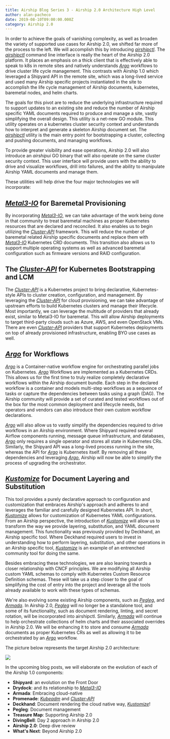 ```yaml
---
title: Airship Blog Series 3 - Airship 2.0 Architecture High Level
author: alan-pacheco
date: 2019-08-10T09:00:00.000Z
category: Airship 2.0
---
```


In order to achieve the goals of vanishing complexity, as well as broaden the variety of supported use cases for Airship 2.0, we shifted far more of the process to the left. We will accomplish this by introducing [*airshipctl*](https://opendev.org/airship/airshipctl). The [*airshipctl*](https://opendev.org/airship/airshipctl) command line interface is really the heart of the Airship 2.0 platform. It places an emphasis on a thick client that is effectively able to speak to k8s in remote sites and natively understands [*Argo*](https://argoproj.github.io/) workflows to drive cluster life cycle management. This contrasts with Airship 1.0 which leveraged a Shipyard API in the remote site, which was a long-lived service and used many Airship specific projects instantiated in the site to accomplish the life cycle management of Airship documents, kubernetes, baremetal nodes, and helm charts.<!-- more -->

The goals for this pivot are to reduce the underlying infrastructure required to support updates to an existing site and reduce the number of Airship specific YAML documents required to produce and manage a site, vastly simplifying the overall design. This utility is a net-new GO module.  This utility operates on a kubernetes cluster security context and understands how to interpret and generate a skeleton Airship document set. The [*airshipctl*](https://opendev.org/airship/airshipctl) utility is the main entry point for bootstrapping a cluster, collecting and pushing documents, and managing workflows.

To provide greater visibility and ease operations, Airship 2.0 will also introduce an *airshipui* GO binary that will also operate on the same cluster security context. This user interface will provide users with the ability to drive and visualize workflows, drill into failures, and the ability to manipulate Airship YAML documents and manage them.

These utilities will help drive the four major technologies we will incorporate:

## **[*Metal3-IO*](https://github.com/metal3-io) for Baremetal Provisioning**

By incorporating [*Metal3-IO*](https://github.com/metal3-io), we can take advantage of the work being done in that community to treat baremetal machines as proper Kubernetes resources that are declared and reconciled. It also enables us to begin utilizing the [*Cluster-API*](https://github.com/kubernetes-sigs/cluster-api) framework. This will reduce the number of baremetal related Airship specific documents and replace them with [*Metal3-IO*](https://github.com/metal3-io) Kubernetes CRD documents. This transition also allows us to support multiple operating systems as well as advanced baremetal configuration such as firmware versions and RAID configuration.

## **The [*Cluster-API*](https://github.com/kubernetes-sigs/cluster-api) for Kubernetes Bootstrapping and LCM**

The [*Cluster-API*](https://github.com/kubernetes-sigs/cluster-api) is a Kubernetes project to bring declarative, Kubernetes-style APIs to cluster creation, configuration, and management. By leveraging the [*Cluster-API*](https://github.com/kubernetes-sigs/cluster-api) for cloud provisioning, we can take advantage of upstream efforts to build Kubernetes clusters and manage their lifecycle. Most importantly, we can leverage the multitude of providers that already exist, similar to Metal3-IO for baremetal.  This will allow Airship deployments to target third-party clouds such as Azure, AWS, and even OpenStack VMs. There are even [*Cluster-API*](https://github.com/kubernetes-sigs/cluster-api) providers that support Kubernetes deployments on top of already provisioned infrastructure, enabling BYO use cases as well.

## **[*Argo*](https://argoproj.github.io/) for Workflows**

[*Argo*](https://argoproj.github.io/) is a Container-native workflow engine for orchestrating parallel jobs on Kubernetes. [*Argo*](https://argoproj.github.io/) Workflows are implemented as a Kubernetes CRDs. This allows us for the first time to truly realize completely declarative workflows within the Airship document bundle. Each step in the declared workflow is a container and models multi-step workflows as a sequence of tasks or capture the dependencies between tasks using a graph (DAG). The Airship community will provide a set of curated and tested workflows out of the box for the most common deployment and lifecycle needs, but operators and vendors can also introduce their own custom workflow declarations.

[*Argo*](https://argoproj.github.io/) will also allow us to vastly simplify the dependencies required to drive workflows in an Airship environment. Where Shipyard required several Airflow components running, message queue infrastructure, and databases, [*Argo*](https://argoproj.github.io/) only requires a single operator and stores all state in Kubernetes CRs. Similarly, the Shipyard API was a long-lived process running in the site, whereas the API for [*Argo*](https://argoproj.github.io/) is Kubernetes itself. By removing all these dependencies and leveraging [*Argo*](https://argoproj.github.io/), Airship will now be able to simplify the process of upgrading the orchestrator.

## **[*Kustomize*](https://kustomize.io/) for Document Layering and Substitution**

This tool provides a purely declarative approach to configuration and customization that embraces Airship's approach and adheres to and leverages the familiar and carefully designed Kubernetes API. In short, [*Kustomize*](https://kustomize.io/) allows for customization of Kubernetes YAML configurations. From an Airship perspective, the introduction of [*Kustomize*](https://kustomize.io/) will allow us to transform the way we provide layering, substitution, and YAML document management. This functionality was previously provided by Deckhand, an Airship specific tool. Where Deckhand required users to invest in understanding how to perform layering, substitution, and other operations in an Airship specific tool, [*Kustomize*](https://kustomize.io/) is an example of an entrenched community tool for doing the same.

Besides embracing these technologies, we are also leaning towards a closer relationship with CNCF principles. We are modifying all Airship custom YAML schemas to comply with Kubernetes Custom Resource Definition schemas. These will take us a step closer to the goal of simplifying the cost of entry into the project and leverage all the tools already available to work with these types of schemas.

We're also evolving some existing Airship components, such as [*Pegleg*](https://opendev.org/airship/pegleg), and [*Armada*](https://opendev.org/airship/armada). In Airship 2.0, [*Pegleg*](https://opendev.org/airship/pegleg) will no longer be a standalone tool, and some of its functionality, such as document rendering, linting, and secret rotation, will be incorporated into airshipctl. Similarly, [*Armada*](https://opendev.org/airship/armada) will continue to help orchestrate collections of helm charts and their associated overrides in Airship 2.0. We will be enhancing it to store and consume [*Armada*](https://opendev.org/airship/armada) documents as proper Kubernetes CRs as well as allowing it to be orchestrated by an [*Argo*](https://argoproj.github.io/) workflow.

The picture below represents the target Airship 2.0 architecture:

![](/images/airship-2-architecture.jpg)

In the upcoming blog posts, we will elaborate on the evolution of each of the Airship 1.0 components:

- **Shipyard**: an evolution on the Front Door
- **Drydock**: and its relationship to [*Metal3-IO*](https://github.com/metal3-io)
- **Armada**: Embracing cloud-native
- **Promenade**: [*Kubeadm*](https://kubernetes.io/docs/reference/setup-tools/kubeadm/) and [*Cluster-API*](https://github.com/kubernetes-sigs/cluster-api)
- **Deckhand**: Document rendering the cloud native way, [*Kustomize*](https://kustomize.io/)!
- **Pegleg**: Document management
- **Treasure Map**: Supporting Airship 2.0
- **DivingBell**: Day 2 approach in Airship 2.0
- **Airship 2.0**: Deep dive review
- **What's Next**: Beyond Airship 2.0
